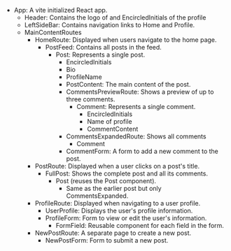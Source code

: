 - App: A vite initialized React app.
    - Header: Contains the logo of and EncircledInitials of the profile
    - LeftSideBar: Contains navigation links to Home and Profile.
    - MainContentRoutes
        - HomeRoute: Displayed when users navigate to the home page.
            - PostFeed: Contains all posts in the feed.
                - Post: Represents a single post.
                    - EncircledInitials
                    - Bio
                    - ProfileName
                    - PostContent: The main content of the post.
                    - CommentsPreviewRoute: Shows a preview of up to three comments.
                        - Comment: Represents a single comment.
                            - EncircledInitials
                            - Name of profile
                            - CommentContent
                    - CommentsExpandedRoute: Shows all comments
                        - Comment
                    - CommentForm: A form to add a new comment to the post.
        - PostRoute: Displayed when a user clicks on a post's title.
            - FullPost: Shows the complete post and all its comments.
                - Post (reuses the Post component).
                    - Same as the earlier post but only CommentsExpanded.
        - ProfileRoute: Displayed when navigating to a user profile.
            - UserProfile: Displays the user's profile information.
            - ProfileForm: Form to view or edit the user's information.
                - FormField: Reusable component for each field in the form.
        - NewPostRoute: A separate page to create a new post.
            - NewPostForm: Form to submit a new post.